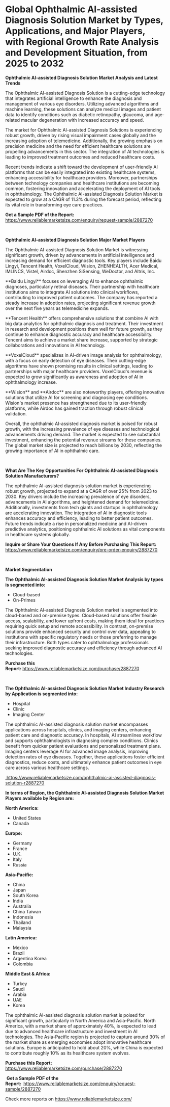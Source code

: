 <p><h1>Global Ophthalmic AI-assisted Diagnosis Solution Market by Types, Applications, and Major Players, with Regional Growth Rate Analysis and Development Situation, from 2025 to 2032</h1></p><p><strong>Ophthalmic AI-assisted Diagnosis Solution Market Analysis and Latest Trends</strong></p>
<p><p>The Ophthalmic AI-assisted Diagnosis Solution is a cutting-edge technology that integrates artificial intelligence to enhance the diagnosis and management of various eye disorders. Utilizing advanced algorithms and machine learning, these solutions can analyze medical images and patient data to identify conditions such as diabetic retinopathy, glaucoma, and age-related macular degeneration with increased accuracy and speed.</p><p>The market for Ophthalmic AI-assisted Diagnosis Solutions is experiencing robust growth, driven by rising visual impairment cases globally and the increasing adoption of telemedicine. Additionally, the growing emphasis on precision medicine and the need for efficient healthcare solutions are propelling advancements in this sector. The integration of AI technologies is leading to improved treatment outcomes and reduced healthcare costs.</p><p>Recent trends indicate a shift toward the development of user-friendly AI platforms that can be easily integrated into existing healthcare systems, enhancing accessibility for healthcare providers. Moreover, partnerships between technology companies and healthcare institutions are becoming common, fostering innovation and accelerating the deployment of AI tools in ophthalmology. The Ophthalmic AI-assisted Diagnosis Solution Market is expected to grow at a CAGR of 11.3% during the forecast period, reflecting its vital role in transforming eye care practices.</p></p>
<p><strong>Get a Sample PDF of the Report:&nbsp;</strong> <a href="https://www.reliablemarketsize.com/enquiry/request-sample/2887270?utm_campaign=2459&utm_medium=2&utm_source=Github&utm_content=ia&utm_term=14032025&utm_id=ophthalmic-ai-assisted-diagnosis-solution">https://www.reliablemarketsize.com/enquiry/request-sample/2887270</a></p>
<p>&nbsp;</p>
<p><strong>Ophthalmic AI-assisted Diagnosis Solution Major Market Players</strong></p>
<p><p>The Ophthalmic AI-assisted Diagnosis Solution Market is witnessing significant growth, driven by advancements in artificial intelligence and increasing demand for efficient diagnostic tools. Key players include Baidu Lingyi, Tencent Health, VoxelCloud, Wision, ZHENHEALTH, Acer Medical, IMLINCS, Vistel, Airdoc, Shenzhen SiSensing, WeDoctor, and Altris, Inc.</p><p>**Baidu Lingyi** focuses on leveraging AI to enhance ophthalmic diagnoses, particularly retinal diseases. Their partnership with healthcare institutions aims to integrate AI solutions into clinical workflows, contributing to improved patient outcomes. The company has reported a steady increase in adoption rates, projecting significant revenue growth over the next five years as telemedicine expands.</p><p>**Tencent Health** offers comprehensive solutions that combine AI with big data analytics for ophthalmic diagnosis and treatment. Their investment in research and development positions them well for future growth, as they continue to enhance diagnostic accuracy and healthcare accessibility. Tencent aims to achieve a market share increase, supported by strategic collaborations and innovations in AI technology.</p><p>**VoxelCloud** specializes in AI-driven image analysis for ophthalmology, with a focus on early detection of eye diseases. Their cutting-edge algorithms have shown promising results in clinical settings, leading to partnerships with major healthcare providers. VoxelCloud's revenue is expected to grow significantly as awareness and adoption of AI in ophthalmology increase.</p><p>**Wision** and **Airdoc** are also noteworthy players, offering innovative solutions that utilize AI for screening and diagnosing eye conditions. Wision's market presence has strengthened due to its user-friendly platforms, while Airdoc has gained traction through robust clinical validation.</p><p>Overall, the ophthalmic AI-assisted diagnosis market is poised for robust growth, with the increasing prevalence of eye diseases and technological advancements driving demand. The market is expected to see substantial investment, enhancing the potential revenue streams for these companies. The global market size is projected to reach billions by 2030, reflecting the growing importance of AI in ophthalmic care.</p></p>
<p>&nbsp;</p>
<p><strong>What Are The Key Opportunities For Ophthalmic AI-assisted Diagnosis Solution Manufacturers?</strong></p>
<p><p>The ophthalmic AI-assisted diagnosis solution market is experiencing robust growth, projected to expand at a CAGR of over 25% from 2023 to 2030. Key drivers include the increasing prevalence of eye disorders, advancements in AI algorithms, and heightened demand for telemedicine. Additionally, investments from tech giants and startups in ophthalmology are accelerating innovation. The integration of AI in diagnostic tools enhances accuracy and efficiency, leading to better patient outcomes. Future trends indicate a rise in personalized medicine and AI-driven predictive analytics, positioning ophthalmic AI solutions as vital components in healthcare systems globally.</p></p>
<p><strong>Inquire or Share Your Questions If Any Before Purchasing This Report:</strong> <a href="https://www.reliablemarketsize.com/enquiry/pre-order-enquiry/2887270?utm_campaign=2459&utm_medium=2&utm_source=Github&utm_content=ia&utm_term=14032025&utm_id=ophthalmic-ai-assisted-diagnosis-solution">https://www.reliablemarketsize.com/enquiry/pre-order-enquiry/2887270</a></p>
<p>&nbsp;</p>
<p><strong>Market Segmentation</strong></p>
<p><strong>The Ophthalmic AI-assisted Diagnosis Solution Market Analysis by types is segmented into:</strong></p>
<p><ul><li>Cloud-based</li><li>On-Primes</li></ul></p>
<p><p>The Ophthalmic AI-assisted Diagnosis Solution market is segmented into cloud-based and on-premise types. Cloud-based solutions offer flexible access, scalability, and lower upfront costs, making them ideal for practices requiring quick setup and remote accessibility. In contrast, on-premise solutions provide enhanced security and control over data, appealing to institutions with specific regulatory needs or those preferring to manage their infrastructure. Both types cater to ophthalmology professionals seeking improved diagnostic accuracy and efficiency through advanced AI technologies.</p></p>
<p><strong>Purchase this Report:&nbsp;</strong><a href="https://www.reliablemarketsize.com/purchase/2887270?utm_campaign=2459&utm_medium=2&utm_source=Github&utm_content=ia&utm_term=14032025&utm_id=ophthalmic-ai-assisted-diagnosis-solution">https://www.reliablemarketsize.com/purchase/2887270</a></p>
<p>&nbsp;</p>
<p><strong>The Ophthalmic AI-assisted Diagnosis Solution Market Industry Research by Application is segmented into:</strong></p>
<p><ul><li>Hospital</li><li>Clinic</li><li>Imaging Center</li></ul></p>
<p><p>The ophthalmic AI-assisted diagnosis solution market encompasses applications across hospitals, clinics, and imaging centers, enhancing patient care and diagnostic accuracy. In hospitals, AI streamlines workflow and supports ophthalmologists in diagnosing complex conditions. Clinics benefit from quicker patient evaluations and personalized treatment plans. Imaging centers leverage AI for advanced image analysis, improving detection rates of eye diseases. Together, these applications foster efficient diagnostics, reduce costs, and ultimately enhance patient outcomes in eye care across various healthcare settings.</p></p>
<p><a href="https://www.reliablemarketsize.com/ophthalmic-ai-assisted-diagnosis-solution-r2887270?utm_campaign=2459&utm_medium=2&utm_source=Github&utm_content=ia&utm_term=14032025&utm_id=ophthalmic-ai-assisted-diagnosis-solution">&nbsp;https://www.reliablemarketsize.com/ophthalmic-ai-assisted-diagnosis-solution-r2887270</a></p>
<p><strong>In terms of Region, the Ophthalmic AI-assisted Diagnosis Solution Market Players available by Region are:</strong></p>
<p>
    <p> <strong> North America: </strong>
        <ul>
            <li>United States</li>
            <li>Canada</li>
        </ul>
        </p> 
    <p> <strong> Europe: </strong>
        <ul>
            <li>Germany</li>
            <li>France</li>
            <li>U.K.</li>
            <li>Italy</li>
            <li>Russia</li>
        </ul>
        </p> 
    <p> <strong> Asia-Pacific: </strong>
        <ul>
            <li>China</li>
            <li>Japan</li>
            <li>South Korea</li>
            <li>India</li>
            <li>Australia</li>
            <li>China Taiwan</li>
            <li>Indonesia</li>
            <li>Thailand</li>
            <li>Malaysia</li>
        </ul>
        </p> 
    <p> <strong> Latin America: </strong>
        <ul>
            <li>Mexico</li>
            <li>Brazil</li>
            <li>Argentina Korea</li>
            <li>Colombia</li>
        </ul>
        </p> 
    <p> <strong> Middle East & Africa: </strong>
        <ul>
            <li>Turkey</li>
            <li>Saudi</li>
            <li>Arabia</li>
            <li>UAE</li>
            <li>Korea</li>
        </ul>
    </p>
    </p>
<p><p>The ophthalmic AI-assisted diagnosis solution market is poised for significant growth, particularly in North America and Asia-Pacific. North America, with a market share of approximately 40%, is expected to lead due to advanced healthcare infrastructure and investment in AI technologies. The Asia-Pacific region is projected to capture around 30% of the market share as emerging economies adopt innovative healthcare solutions. Europe is anticipated to hold about 20%, while China is expected to contribute roughly 10% as its healthcare system evolves.</p></p>
<p><strong>Purchase this Report: </strong><a href="https://www.reliablemarketsize.com/purchase/2887270?utm_campaign=2459&utm_medium=2&utm_source=Github&utm_content=ia&utm_term=14032025&utm_id=ophthalmic-ai-assisted-diagnosis-solution">https://www.reliablemarketsize.com/purchase/2887270</a></p>
<p>&nbsp;<strong>Get a Sample PDF of the Report:&nbsp;&nbsp;</strong><a href="https://www.reliablemarketsize.com/enquiry/request-sample/2887270?utm_campaign=2459&utm_medium=2&utm_source=Github&utm_content=ia&utm_term=14032025&utm_id=ophthalmic-ai-assisted-diagnosis-solution">https://www.reliablemarketsize.com/enquiry/request-sample/2887270</a></p>
<p><strong></strong></p>
<p>Check more reports on <a href="https://www.reliablemarketsize.com/?utm_campaign=2459&utm_medium=2&utm_source=Github&utm_content=ia&utm_term=14032025&utm_id=ophthalmic-ai-assisted-diagnosis-solution">https://www.reliablemarketsize.com/</a></p>